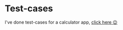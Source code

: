 # Test-cases
I've done test-cases for a calculator app,
<a href="https://docs.google.com/document/d/1ocjEp60UMiwguV66blxfZxij8dNRddCKOgeBXQW-USY/edit?usp=sharing">click here 😉</a>

 

